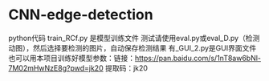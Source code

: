 # CNN-edge-detection
python代码
train_RCf.py 是模型训练文件
测试请使用eval.py或eval_D.py（检测动图），然后选择要检测的图片，自动保存检测结果
有_GUI_2.py是GUI界面文件
也可以用本项目训练好模型参数：链接：https://pan.baidu.com/s/1nT8aw6bNl-7M02mHwNzE8g?pwd=jk20 
提取码：jk20
